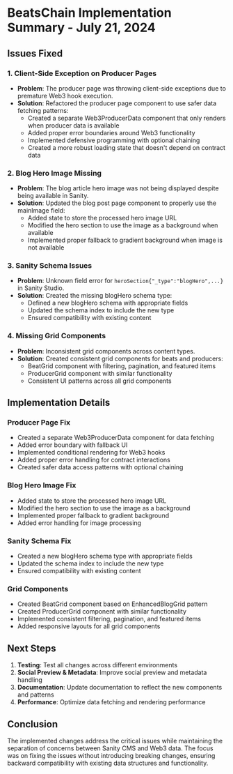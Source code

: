 # BeatsChain Implementation Summary - July 21, 2024

## Issues Fixed

### 1. Client-Side Exception on Producer Pages
- **Problem**: The producer page was throwing client-side exceptions due to premature Web3 hook execution.
- **Solution**: Refactored the producer page component to use safer data fetching patterns:
  - Created a separate Web3ProducerData component that only renders when producer data is available
  - Added proper error boundaries around Web3 functionality
  - Implemented defensive programming with optional chaining
  - Created a more robust loading state that doesn't depend on contract data

### 2. Blog Hero Image Missing
- **Problem**: The blog article hero image was not being displayed despite being available in Sanity.
- **Solution**: Updated the blog post page component to properly use the mainImage field:
  - Added state to store the processed hero image URL
  - Modified the hero section to use the image as a background when available
  - Implemented proper fallback to gradient background when image is not available

### 3. Sanity Schema Issues
- **Problem**: Unknown field error for `heroSection{"_type":"blogHero",...}` in Sanity Studio.
- **Solution**: Created the missing blogHero schema type:
  - Defined a new blogHero schema with appropriate fields
  - Updated the schema index to include the new type
  - Ensured compatibility with existing content

### 4. Missing Grid Components
- **Problem**: Inconsistent grid components across content types.
- **Solution**: Created consistent grid components for beats and producers:
  - BeatGrid component with filtering, pagination, and featured items
  - ProducerGrid component with similar functionality
  - Consistent UI patterns across all grid components

## Implementation Details

### Producer Page Fix
- Created a separate Web3ProducerData component for data fetching
- Added error boundary with fallback UI
- Implemented conditional rendering for Web3 hooks
- Added proper error handling for contract interactions
- Created safer data access patterns with optional chaining

### Blog Hero Image Fix
- Added state to store the processed hero image URL
- Modified the hero section to use the image as a background
- Implemented proper fallback to gradient background
- Added error handling for image processing

### Sanity Schema Fix
- Created a new blogHero schema type with appropriate fields
- Updated the schema index to include the new type
- Ensured compatibility with existing content

### Grid Components
- Created BeatGrid component based on EnhancedBlogGrid pattern
- Created ProducerGrid component with similar functionality
- Implemented consistent filtering, pagination, and featured items
- Added responsive layouts for all grid components

## Next Steps

1. **Testing**: Test all changes across different environments
2. **Social Preview & Metadata**: Improve social preview and metadata handling
3. **Documentation**: Update documentation to reflect the new components and patterns
4. **Performance**: Optimize data fetching and rendering performance

## Conclusion

The implemented changes address the critical issues while maintaining the separation of concerns between Sanity CMS and Web3 data. The focus was on fixing the issues without introducing breaking changes, ensuring backward compatibility with existing data structures and functionality.